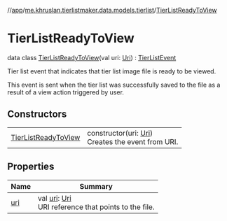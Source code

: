 //[app](../../../index.md)/[me.khruslan.tierlistmaker.data.models.tierlist](../index.md)/[TierListReadyToView](index.md)

# TierListReadyToView

data class [TierListReadyToView](index.md)(val uri: [Uri](https://developer.android.com/reference/kotlin/android/net/Uri.html)) : [TierListEvent](../-tier-list-event/index.md)

Tier list event that indicates that tier list image file is ready to be viewed.

This event is sent when the tier list was successfully saved to the file as a result of a view action triggered by user.

## Constructors

| | |
|---|---|
| [TierListReadyToView](-tier-list-ready-to-view.md) | constructor(uri: [Uri](https://developer.android.com/reference/kotlin/android/net/Uri.html))<br>Creates the event from URI. |

## Properties

| Name | Summary |
|---|---|
| [uri](uri.md) | val [uri](uri.md): [Uri](https://developer.android.com/reference/kotlin/android/net/Uri.html)<br>URI reference that points to the file. |
